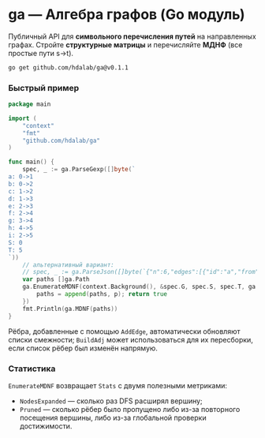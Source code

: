 # ga — Алгебра графов (Go модуль)

Публичный API для **символьного перечисления путей** на направленных графах.
Стройте **структурные матрицы** и перечисляйте **МДНФ** (все простые пути s→t).

```bash
go get github.com/hdalab/ga@v0.1.1
```

### Быстрый пример
```go
package main

import (
    "context"
    "fmt"
    "github.com/hdalab/ga"
)

func main() {
    spec, _ := ga.ParseGexp([]byte(`
a: 0->1
b: 0->2
c: 1->2
d: 1->3
e: 2->3
f: 2->4
g: 3->4
h: 4->5
i: 2->5
S: 0
T: 5
`))
    // альтернативный вариант:
    // spec, _ := ga.ParseJson([]byte(`{"n":6,"edges":[{"id":"a","from":0,"to":1},{"id":"b","from":0,"to":2},{"id":"c","from":1,"to":2},{"id":"d","from":1,"to":3},{"id":"e","from":2,"to":3},{"id":"f","from":2,"to":4},{"id":"g","from":3,"to":4},{"id":"h","from":4,"to":5},{"id":"i","from":2,"to":5}],"s":0,"t":5}`))
    var paths []ga.Path
    ga.EnumerateMDNF(context.Background(), &spec.G, spec.S, spec.T, ga.EnumOptions{}, func(p ga.Path) bool {
        paths = append(paths, p); return true
    })
    fmt.Println(ga.MDNF(paths))
}
```

Рёбра, добавленные с помощью `AddEdge`, автоматически обновляют списки смежности; `BuildAdj`
может использоваться для их пересборки, если список рёбер был изменён напрямую.

### Статистика

`EnumerateMDNF` возвращает `Stats` с двумя полезными метриками:

- `NodesExpanded` — сколько раз DFS расширял вершину;
- `Pruned` — сколько рёбер было пропущено либо из-за повторного посещения вершины, либо из-за глобальной проверки достижимости.
